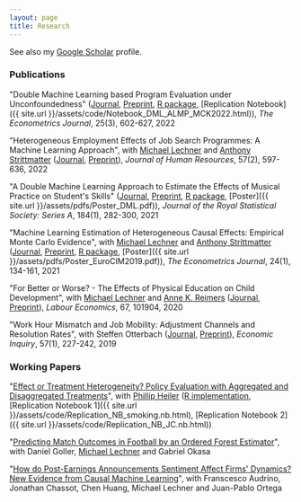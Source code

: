 ```yaml
---
layout: page
title: Research
---
```


See also my [Google Scholar](https://scholar.google.ch/citations?user=E604REwAAAAJ&hl=en&oi=sra) profile.

### Publications

"Double Machine Learning based Program Evaluation under Unconfoundedness" ([Journal](https://academic.oup.com/ectj/article/25/3/602/6596870?guestAccessKey=00a57dcc-6a6e-46e5-8499-e7e4f868dfc4), [Preprint](https://arxiv.org/abs/2003.03191), [R package](https://github.com/MCKnaus/causalDML), [Replication Notebook]({{ site.url }}/assets/code/Notebook_DML_ALMP_MCK2022.html)), *The Econometrics Journal*, 25(3), 602-627, 2022

"Heterogeneous Employment Effects of Job Search Programmes: A Machine Learning Approach", with [Michael Lechner](https://www.michael-lechner.eu/) and [Anthony Strittmatter](http://www.anthonystrittmatter.com/home) ([Journal](http://jhr.uwpress.org/content/early/2020/03/24/jhr.57.2.0718-9615R1.abstract), [Preprint](https://arxiv.org/abs/1709.10279)), *Journal of Human Resources*, 57(2), 597-636, 2022

"A Double Machine Learning Approach to Estimate the Effects of Musical Practice on Student's Skills" ([Journal](https://rss.onlinelibrary.wiley.com/doi/full/10.1111/rssa.12623), [Preprint](https://arxiv.org/abs/1805.10300), [R package](https://github.com/MCKnaus/dmlmt), [Poster]({{ site.url }}/assets/pdfs/Poster_DML.pdf)), *Journal of the Royal Statistical Society: Series A*, 184(1), 282-300, 2021

"Machine Learning Estimation of Heterogeneous Causal Effects: Empirical Monte Carlo Evidence", with [Michael Lechner](https://www.michael-lechner.eu/) and [Anthony Strittmatter](http://www.anthonystrittmatter.com/home) ([Journal](https://academic.oup.com/ectj/article/24/1/134/5854188?guestAccessKey=712f5753-3a71-4b36-b1b6-45ef7fed36fc), [Preprint](https://arxiv.org/abs/1810.13237), [R package](https://github.com/MCKnaus/CATEs), [Poster]({{ site.url }}/assets/pdfs/Poster_EuroCIM2019.pdf)), *The Econometrics Journal*, 24(1), 134-161, 2021

"For Better or Worse? - The Effects of Physical Education on Child Development", with [Michael Lechner](https://www.michael-lechner.eu/) and [Anne K. Reimers](https://www.tu-chemnitz.de/hsw/ab/prof/sportpaedagogik/index.php.en) ([Journal](https://doi.org/10.1016/j.labeco.2020.101904), [Preprint](https://www.iza.org/publications/dp/11268)), *Labour Economics*, 67, 101904, 2020

"Work Hour Mismatch and Job Mobility: Adjustment Channels and Resolution Rates", with Steffen Otterbach ([Journal](https://onlinelibrary.wiley.com/doi/full/10.1111/ecin.12586), [Preprint](https://www.iza.org/publications/dp/9735)), *Economic Inquiry*, 57(1), 227-242, 2019


### Working Papers

"[Effect or Treatment Heterogeneity? Policy Evaluation with Aggregated and Disaggregated Treatments](https://arxiv.org/abs/2110.01427)", with [Phillip Heiler](https://pure.au.dk/portal/en/persons/phillip-heiler(0edac9c1-832b-4455-8865-1d71b3bdb91a).html) ([R implementation](https://github.com/MCKnaus/causalDML/blob/master/R/HK_decomposition.R), [Replication Notebook 1]({{ site.url }}/assets/code/Replication_NB_smoking.nb.html), [Replication Notebook 2]({{ site.url }}/assets/code/Replication_NB_JC.nb.html))

"[Predicting Match Outcomes in Football by an Ordered Forest Estimator](https://www.researchgate.net/publication/328486514_Predicting_Match_Outcomes_in_Football_by_an_Ordered_Forest_Estimator)", with Daniel Goller, [Michael Lechner](https://www.michael-lechner.eu/) and Gabriel Okasa

"[How do Post-Earnings Announcements Sentiment Affect Firms' Dynamics? New Evidence from Causal
Machine Learning](https://www.alexandria.unisg.ch/261799/)", with Franscesco Audrino, Jonathan Chassot, Chen Huang, Michael Lechner and Juan-Pablo Ortega
